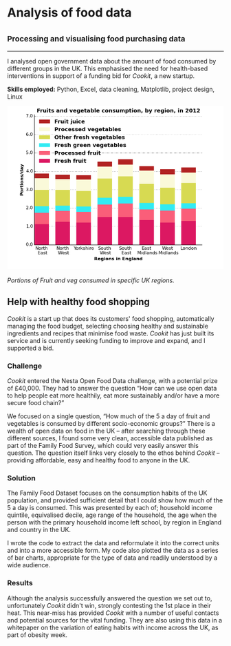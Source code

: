 # Analysis of food data
## <small>Processing and visualising food purchasing data</small>

___

I analysed open government data about the amount of food consumed by different groups in the UK. This emphasised the need for health-based interventions in support of a funding bid for *Cookit*, a new startup.

**Skills employed:** Python, Excel, data cleaning, Matplotlib, project design, Linux

![Five-a-day consumed by region](images/nutrition_analysis.png)

*Portions of Fruit and veg consumed in specific UK regions.*

## Help with healthy food shopping

*Cookit* is a start up that does its customers' food shopping, automatically managing the food budget, selecting choosing healthy and sustainable ingredients and recipes that minimise food waste. *Cookit* has just built its service and is currently seeking funding to improve and expand, and I supported a bid.

### Challenge

*Cookit* entered the Nesta Open Food Data challenge, with a potential prize of £40,000. They had to answer the question “How can we use open data to help people eat more healthily, eat more sustainably and/or have a more secure food chain?”

We focused on a single question, “How much of the 5 a day of fruit and vegetables is consumed by different socio-economic groups?” There is a wealth of open data on food in the UK – after searching through these different sources, I found some very clean, accessible data published as part of the Family Food Survey, which could very easily answer this question. The question itself links very closely to the ethos behind *Cookit* – providing affordable, easy and healthy food to anyone in the UK.

### Solution

The Family Food Dataset focuses on the consumption habits of the UK population, and provided sufficient detail that I could show how much of the 5 a day is consumed. This was presented by each of; household income quintile, equivalised decile, age range of the household, the age when the person with the primary household income left school, by region in England and country in the UK.

I wrote the code to extract the data and reformulate it into the correct units and into a more accessible form. My code also plotted the data as a series of bar charts, appropriate for the type of data and readily understood by a wide audience.

### Results

Although the analysis successfully answered the question we set out to, unfortunately *Cookit* didn't win, strongly contesting the 1st place in their heat. This near-miss has provided *Cookit* with a number of useful contacts and potential sources for the vital funding. They are also using this data in a whitepaper on the variation of eating habits with income across the UK, as part of obesity week.

